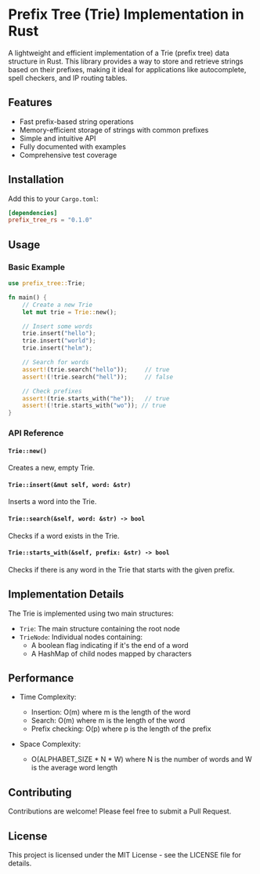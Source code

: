 # Prefix Tree (Trie) Implementation in Rust

A lightweight and efficient implementation of a Trie (prefix tree) data structure in Rust. This library provides a way to store and retrieve strings based on their prefixes, making it ideal for applications like autocomplete, spell checkers, and IP routing tables.

## Features

- Fast prefix-based string operations
- Memory-efficient storage of strings with common prefixes
- Simple and intuitive API
- Fully documented with examples
- Comprehensive test coverage

## Installation

Add this to your `Cargo.toml`:

```toml
[dependencies]
prefix_tree_rs = "0.1.0"
```

## Usage

### Basic Example

```rust
use prefix_tree::Trie;

fn main() {
    // Create a new Trie
    let mut trie = Trie::new();

    // Insert some words
    trie.insert("hello");
    trie.insert("world");
    trie.insert("helm");

    // Search for words
    assert!(trie.search("hello"));     // true
    assert!(!trie.search("hell"));     // false

    // Check prefixes
    assert!(trie.starts_with("he"));   // true
    assert!(!trie.starts_with("wo")); // true
}
```

### API Reference

#### `Trie::new()`
Creates a new, empty Trie.

#### `Trie::insert(&mut self, word: &str)`
Inserts a word into the Trie.

#### `Trie::search(&self, word: &str) -> bool`
Checks if a word exists in the Trie.

#### `Trie::starts_with(&self, prefix: &str) -> bool`
Checks if there is any word in the Trie that starts with the given prefix.

## Implementation Details

The Trie is implemented using two main structures:

- `Trie`: The main structure containing the root node
- `TrieNode`: Individual nodes containing:
  - A boolean flag indicating if it's the end of a word
  - A HashMap of child nodes mapped by characters

## Performance

- Time Complexity:
  - Insertion: O(m) where m is the length of the word
  - Search: O(m) where m is the length of the word
  - Prefix checking: O(p) where p is the length of the prefix

- Space Complexity:
  - O(ALPHABET_SIZE * N * W) where N is the number of words and W is the average word length

## Contributing

Contributions are welcome! Please feel free to submit a Pull Request.

## License

This project is licensed under the MIT License - see the LICENSE file for details.